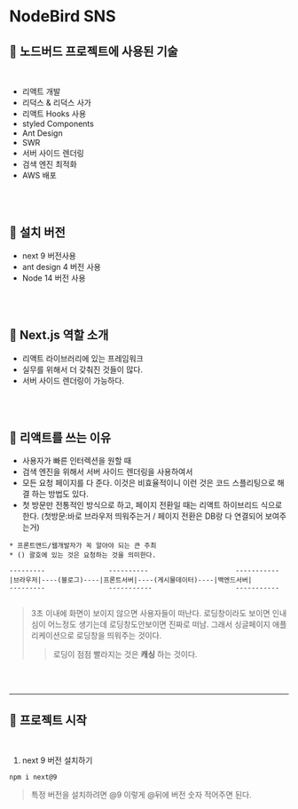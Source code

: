 # NodeBird SNS

## 🍖 노드버드 프로젝트에 사용된 기술

<br>

- 리액트 개발
- 리덕스 & 리덕스 사가
- 리액트 Hooks 사용
- styled Components
- Ant Design
- SWR
- 서버 사이드 렌더링
- 검색 엔진 최적화
- AWS 배포

<br>

<br>

## 🍖 설치 버전

- next 9 버전사용
- ant design 4 버전 사용
- Node 14 버전 사용

<br>

<br>

## 🍖 Next.js 역할 소개

- 리액트 라이브러리에 있는 프레임워크
- 실무를 위해서 더 갖춰진 것들이 많다.
- 서버 사이드 렌더링이 가능하다.

<br>

<br>

## 🍖 리액트를 쓰는 이유

- 사용자가 빠른 인터렉션을 원할 때
- 검색 엔진을 위해서 서버 사이드 렌더링을 사용하여서
- 모든 요청 페이지를 다 준다. 이것은 비효율적이니 이런 것은 코드 스플리팅으로 해결 하는 방법도 있다.
- 첫 방문만 전통적인 방식으로 하고, 페이지 전환일 때는 리액트 하이브리드 식으로 한다. (첫방문:바로 브라우저 띄워주는거 / 페이지 전환은 DB랑 다 연결되어 보여주는거)

```
* 프론트앤드/웹개발자가 꼭 알아야 되는 큰 주최
* () 괄호에 있는 것은 요청하는 것을 의미한다.

---------                ----------                      -----------
|브라우저|----(블로그)----|프론트서버|----(게시물데이터)----|백엔드서버|
---------                -----------                     -----------


```

> 3초 이내에 화면이 보이지 않으면 사용자들이 떠난다.
> 로딩창이라도 보이면 인내심이 어느정도 생기는데 로딩창도안보이면 진짜로 떠남.
> 그래서 싱글페이지 애플리케이션으로 로딩창을 띄워주는 것이다.
>
> > 로딩이 점점 빨라지는 것은 **캐싱** 하는 것이다.

<br>
<br>

---

## 🍙 프로젝트 시작

<br>

1. next 9 버전 설치하기

```
npm i next@9
```

> 특정 버전을 설치하려면 @9 이렇게 @뒤에 버전 숫자 적어주면 된다.
